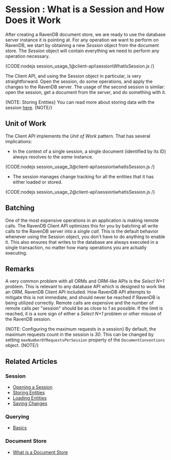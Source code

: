 ﻿# Session : What is a Session and How Does it Work

After creating a RavenDB document store, we are ready to use the database server instance it is pointing at. For any operation we want to perform on RavenDB, we start by obtaining a new *Session* object from the document store. The *Session* object will contain everything we need to perform any operation necessary.

{CODE:nodejs session_usage_1@client-api\session\WhatIsSession.js /}

The Client API, and using the Session object in particular, is very straightforward. Open the session, do some operations, and apply the changes to the RavenDB server. The usage of the second session is similar: open the session, get a document from the server, and do something with it.

{NOTE: Storing Entities} 
You can read more about storing data with the session [here](./storing-entities).
{NOTE/}


## Unit of Work

The Client API implements the *Unit of Work* pattern. That has several implications:

* In the context of a single session, a single document (identified by its ID) always resolves to the *same* instance.

{CODE:nodejs session_usage_3@client-api\session\whatIsSession.js /}

* The session manages change tracking for all the entities that it has either loaded or stored.

{CODE:nodejs session_usage_2@client-api\session\whatIsSession.js /}

## Batching

One of the most expensive operations in an application is making remote calls. The RavenDB Client API optimizes this for you by batching all write calls to the RavenDB server into a *single call*. This is the default behavior whenever using the Session object, you don't have to do anything to enable it. This also ensures that writes to the database are always executed in a single transaction, no matter how many operations you are actually executing.

## Remarks

A very common problem with all ORMs and ORM-like APIs is the *Select N+1* problem. This is relevant to any database API which is designed to work like an ORM, RavenDB Client API included.
How RavenDB API attempts to mitigate this is not immediate, and should never be reached if RavenDB is being utilized correctly. Remote calls are expensive and the number of remote calls per "session" should be as close to *1* as possible. If the limit is reached, it is a sure sign of either a *Select N+1* problem or other misuse of the RavenDB session.

{NOTE: Configuring the maximum requests in a session} 
By default, the maximum requests count in the session is *30*.
This can be changed by setting `maxNumberOfRequestsPerSession` property of the `DocumentConventions` object.
{NOTE/}

## Related Articles

### Session

- [Opening a Session](../../client-api/session/opening-a-session)
- [Storing Entities](../../client-api/session/storing-entities)
- [Loading Entities](../../client-api/session/loading-entities)
- [Saving Changes](../../client-api/session/saving-changes)

### Querying

- [Basics](../../indexes/querying/basics)

### Document Store

- [What is a Document Store](../../client-api/what-is-a-document-store)
